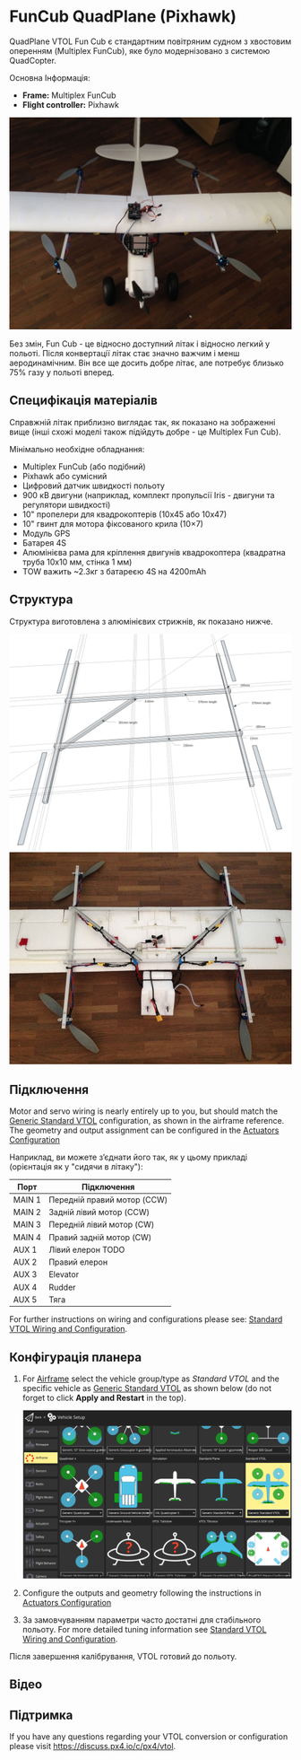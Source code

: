 # FunCub QuadPlane (Pixhawk)

QuadPlane VTOL Fun Cub є стандартним повітряним судном з хвостовим оперенням (Multiplex FunCub), яке було модернізовано з системою QuadCopter.

Основна Інформація:

- **Frame:** Multiplex FunCub
- **Flight controller:** Pixhawk

![Fun Cub VTOL](../../assets/airframes/vtol/funcub_pixhawk/fun_cub_vtol_complete.jpg)

Без змін, Fun Cub - це відносно доступний літак і відносно легкий у польоті.
Після конвертації літак стає значно важчим і менш аеродинамічним.
Він все ще досить добре літає, але потребує близько 75% газу у польоті вперед.

## Специфікація матеріалів

Справжній літак приблизно виглядає так, як показано на зображенні вище (інші схожі моделі також підійдуть добре - це Multiplex Fun Cub).

Мінімально необхідне обладнання:

- Multiplex FunCub (або подібний)
- Pixhawk або сумісний
- Цифровий датчик швидкості польоту
- 900 кВ двигуни (наприклад, комплект пропульсії Iris - двигуни та регулятори швидкості)
- 10" пропелери для квадрокоптерів (10х45 або 10х47)
- 10" гвинт для мотора фіксованого крила (10×7)
- Модуль GPS
- Батарея 4S
- Алюмінієва рама для кріплення двигунів квадрокоптера (квадратна труба 10х10 мм, стінка 1 мм)
- TOW важить ~2.3кг з батареєю 4S на 4200mAh

## Структура

Структура виготовлена з алюмінієвих стрижнів, як показано нижче.

![quad_frame](../../assets/airframes/vtol/funcub_pixhawk/fun_cub_aluminium_frame_for_vtol.jpg)
![Fun Cub -frame for vtol mounted](../../assets/airframes/vtol/funcub_pixhawk/fun_cub_aluminium_frame_for_vtol_mounted.jpg)

## Підключення

Motor and servo wiring is nearly entirely up to you, but should match the [Generic Standard VTOL](../airframes/airframe_reference.md#vtol_standard_vtol_generic_standard_vtol) configuration, as shown in the airframe reference.
The geometry and output assignment can be configured in the [Actuators Configuration](../config/actuators.md#actuator-outputs)

Наприклад, ви можете з’єднати його так, як у цьому прикладі (орієнтація як у "сидячи в літаку"):

| Порт   | Підключення                                    |
| ------ | ---------------------------------------------- |
| MAIN 1 | Передній правий мотор (CCW) |
| MAIN 2 | Задній лівий мотор (CCW)    |
| MAIN 3 | Передній лівий мотор (CW)   |
| MAIN 4 | Правий задній мотор (CW)    |
| AUX 1  | Лівий елерон TODO                              |
| AUX 2  | Правий елерон                                  |
| AUX 3  | Elevator                                       |
| AUX 4  | Rudder                                         |
| AUX 5  | Тяга                                           |

For further instructions on wiring and configurations please see:
[Standard VTOL Wiring and Configuration](../config_vtol/vtol_quad_configuration.md). <!-- replace with Pixhawk Wiring Quickstart -->

## Конфігурація планера

1. For [Airframe](../config/airframe.md) select the vehicle group/type as _Standard VTOL_ and the specific vehicle as [Generic Standard VTOL](../airframes/airframe_reference.md#vtol_standard_vtol_generic_standard_vtol) as shown below (do not forget to click **Apply and Restart** in the top).

   ![QCG - Select Generic Standard VTOL](../../assets/qgc/setup/airframe/px4_frame_generic_standard_vtol.png)

2. Configure the outputs and geometry following the instructions in [Actuators Configuration](../config/actuators.md)

3. За замовчуванням параметри часто достатні для стабільного польоту. For more detailed tuning information see [Standard VTOL Wiring and Configuration](../config_vtol/vtol_quad_configuration.md).

Після завершення калібрування, VTOL готовий до польоту.

## Відео

<lite-youtube videoid="4K8yaa6A0ks" title="Fun Cub PX4 VTOL Maiden"/>

## Підтримка

If you have any questions regarding your VTOL conversion or configuration please visit <https://discuss.px4.io/c/px4/vtol>.
